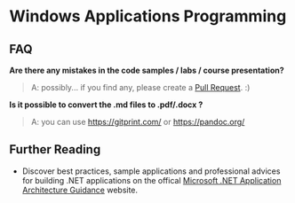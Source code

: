 # Windows Applications Programming

## FAQ

**Are there any mistakes in the code samples / labs / course presentation?**

>A: possibly... if you find any, please create a [Pull Request](https://help.github.com/articles/about-pull-requests/). :)

**Is it possible to convert the .md files to .pdf/.docx ?**

>A: you can use https://gitprint.com/ or https://pandoc.org/

## Further Reading
- Discover best practices, sample applications and professional advices for building .NET applications on the offical [Microsoft .NET Application Architecture Guidance](https://www.microsoft.com/net/learn/architecture) website.
